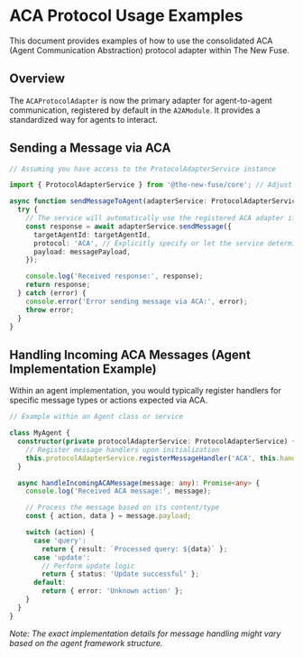 # ACA Protocol Usage Examples

This document provides examples of how to use the consolidated ACA (Agent Communication Abstraction) protocol adapter within The New Fuse.

## Overview

The `ACAProtocolAdapter` is now the primary adapter for agent-to-agent communication, registered by default in the `A2AModule`. It provides a standardized way for agents to interact.

## Sending a Message via ACA

```typescript
// Assuming you have access to the ProtocolAdapterService instance

import { ProtocolAdapterService } from '@the-new-fuse/core'; // Adjust import path as needed

async function sendMessageToAgent(adapterService: ProtocolAdapterService, targetAgentId: string, messagePayload: any) {
  try {
    // The service will automatically use the registered ACA adapter if appropriate
    const response = await adapterService.sendMessage({
      targetAgentId: targetAgentId,
      protocol: 'ACA', // Explicitly specify or let the service determine
      payload: messagePayload,
    });

    console.log('Received response:', response);
    return response;
  } catch (error) {
    console.error('Error sending message via ACA:', error);
    throw error;
  }
}
```

## Handling Incoming ACA Messages (Agent Implementation Example)

Within an agent implementation, you would typically register handlers for specific message types or actions expected via ACA.

```typescript
// Example within an Agent class or service

class MyAgent {
  constructor(private protocolAdapterService: ProtocolAdapterService) {
    // Register message handlers upon initialization
    this.protocolAdapterService.registerMessageHandler('ACA', this.handleIncomingACAMessage.bind(this));
  }

  async handleIncomingACAMessage(message: any): Promise<any> {
    console.log('Received ACA message:', message);

    // Process the message based on its content/type
    const { action, data } = message.payload;

    switch (action) {
      case 'query':
        return { result: `Processed query: ${data}` };
      case 'update':
        // Perform update logic
        return { status: 'Update successful' };
      default:
        return { error: 'Unknown action' };
    }
  }
}
```

*Note: The exact implementation details for message handling might vary based on the agent framework structure.*
